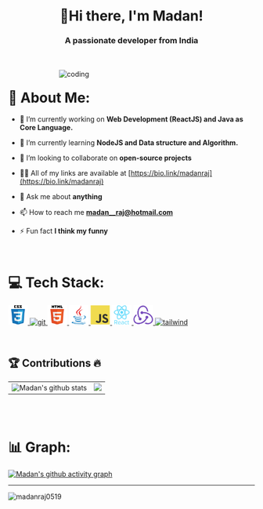 <h1 align="center">👋Hi there, I'm Madan!</h1>
<h3 align="center">A passionate developer from India</h3>


<br>
<br>

<img align="right" width="400" src="https://gifdb.com/images/high/animated-chock-coding-c78f6elj32sfoi8q.gif" alt="coding" />

# 💫 About Me:

- 🔭 I’m currently working on **Web Development (ReactJS) and Java as Core Language.**

- 🌱 I’m currently learning **NodeJS and Data structure and Algorithm.**

- 👯 I’m looking to collaborate on **open-source projects**

- 👨‍💻 All of my links are available at [https://bio.link/madanraj](https://bio.link/madanraj)

- 💬 Ask me about **anything**

- 📫 How to reach me **madan__raj@hotmail.com**

- ⚡ Fun fact **I think my funny**

<br>

# 💻 Tech Stack:

<p align="left"> <a href="https://www.w3schools.com/css/" target="_blank" rel="noreferrer"> <img src="https://raw.githubusercontent.com/devicons/devicon/master/icons/css3/css3-original-wordmark.svg" alt="css3" width="40" height="40"/> </a> <a href="https://git-scm.com/" target="_blank" rel="noreferrer"> <img src="https://www.vectorlogo.zone/logos/git-scm/git-scm-icon.svg" alt="git" width="40" height="40"/> </a> <a href="https://www.w3.org/html/" target="_blank" rel="noreferrer"> <img src="https://raw.githubusercontent.com/devicons/devicon/master/icons/html5/html5-original-wordmark.svg" alt="html5" width="40" height="40"/> </a> <a href="https://www.java.com" target="_blank" rel="noreferrer"> <img src="https://raw.githubusercontent.com/devicons/devicon/master/icons/java/java-original.svg" alt="java" width="40" height="40"/> </a> <a href="https://developer.mozilla.org/en-US/docs/Web/JavaScript" target="_blank" rel="noreferrer"> <img src="https://raw.githubusercontent.com/devicons/devicon/master/icons/javascript/javascript-original.svg" alt="javascript" width="40" height="40"/> </a> <a href="https://reactjs.org/" target="_blank" rel="noreferrer"> <img src="https://raw.githubusercontent.com/devicons/devicon/master/icons/react/react-original-wordmark.svg" alt="react" width="40" height="40"/> </a> <a href="https://redux.js.org" target="_blank" rel="noreferrer"> <img src="https://raw.githubusercontent.com/devicons/devicon/master/icons/redux/redux-original.svg" alt="redux" width="40" height="40"/> </a> <a href="https://tailwindcss.com/" target="_blank" rel="noreferrer"> <img src="https://www.vectorlogo.zone/logos/tailwindcss/tailwindcss-icon.svg" alt="tailwind" width="40" height="40"/> </a> </p>

<br>

## 🏆  Contributions 🔥

<table align="center">
<tr>
<td>
 <a ><img align="" src="http://github-profile-summary-cards.vercel.app/api/cards/stats?username=Madanraj0519&theme=radical" alt="Madan's github stats" height="200" /></a>
</td>
<td>
<a><img src="https://github-readme-streak-stats.herokuapp.com/?user=Madanraj0519&theme=nord&hide_border=true" /></a>
</td>
</tr>
</table>

<br>
<br>

# 📊 Graph:

[![Madan's github activity graph](https://github-readme-activity-graph.cyclic.app/graph?username=Madanraj0519&bg_color=000000&color=613583&line=613583&point=57e389&area=true&hide_border=true)](https://github.com/ashutosh00710/github-readme-activity-graph)

----

<p align="left"> <img src="https://komarev.com/ghpvc/?username=madanraj0519&label=Profile%20views&color=0e75b6&style=flat" alt="madanraj0519" /> </p>
<br>

